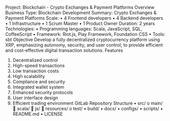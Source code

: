 Project: Blockchain - Crypto Exchanges & Payment Platforms
Overview
Business Type: Blockchain
Development Summary: Crypto Exchanges & Payment Platforms
Scale:
•	4 Frontend developers
•	4 Backend developers
•	1 Infrastructure
•	1 Scrum Master
•	1 Product Owner
Duration: 2 years
Technologies:
•	Programming languages: Scala, JavaScript, SQL, CoffeeScript
•	Framework: Riot.js, Play Framework, Foundation CSS
•	Tools: sbt
Objective
Develop a fully decentralized cryptocurrency platform using XRP, emphasizing autonomy, security, and user control, to provide efficient and cost-effective digital transaction solutions.
Features
1.	Decentralized control
2.	High-speed transactions
3.	Low transaction costs
4.	High scalability
5.	Compliance and security
6.	Integrated wallet system
7.	Enhanced security protocols
8.	User interface design
9.	Efficient trading environment
GitLab Repository Structure
•	src/
o	main/
	scala/
	js/
	resources/
o	test/
•	build/
•	docs/
•	configs/
•	scripts/
•	README.md
•	LICENSE
